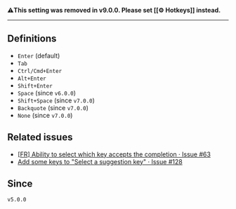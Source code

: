⚠️**This setting was removed in v9.0.0. Please set [[⚙️ Hotkeys]] instead.**

---

## Definitions

- `Enter` (default)
- `Tab`
- `Ctrl/Cmd+Enter`
- `Alt+Enter`
- `Shift+Enter`
- `Space` (since `v6.0.0`)
- `Shift+Space` (since `v7.0.0`)
- `Backquote` (since `v7.0.0`)
- `None` (since `v7.0.0`)

## Related issues

- [\[FR\] Ability to select which key accepts the completion · Issue \#63](https://github.com/tadashi-aikawa/obsidian-various-complements-plugin/issues/63)
- [Add some keys to "Select a suggestion key" · Issue \#128](https://github.com/tadashi-aikawa/obsidian-various-complements-plugin/issues/128)

## Since

`v5.0.0`
